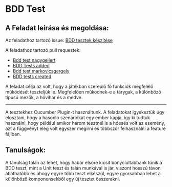 # BDD Test

## A Feladat leírása és megoldása:

Az feladathoz tartozó issue: [BDD tesztek készítése](https://github.com/BME-MIT-IET/iet-hf2021-halogatasch/issues/1)

A feladathoz tartozó pull requestek:
 - [Bdd test nagygellert](https://github.com/BME-MIT-IET/iet-hf2021-halogatasch/pull/18)
 - [BDD Tests added](https://github.com/BME-MIT-IET/iet-hf2021-halogatasch/pull/17)
 - [Bdd test markovicsgergely](https://github.com/BME-MIT-IET/iet-hf2021-halogatasch/pull/14)
 - [BDD tests created](https://github.com/BME-MIT-IET/iet-hf2021-halogatasch/pull/13)

A feladat célja az volt, hogy a játékban szereplő fő funkciók megfelelő működését teszteljük le. Megfelelően működnek-e a 
tárygak, a különböző típusú mezők, a hóvihar és a medve.

---
A tesztekhez Cucumber Plugin-t használtunk. A feladatokat igyekeztük úgy elosztani, hogy a hasonló szenáriókat egy ember kapja, így ki tudtuk használni, hogy például amikor három tesztnél is a hóesés volt az esemény, azt a függvényt elég volt egyszer megírni és többször felhasználni a feature fájlban.

## Tanulságok:

A tanulság talán az lehet, hogy habár elsőre kicsit bonyolultabbank tűnik a BDD teszt, mint a Unit teszt és talán munkával is jár, viszont hosszú távon átláthatóbb és ahogy egyre több teszt elkészül, egyre gyorsabban lehet a különböző komponensekből egy új tesztet összerakni.